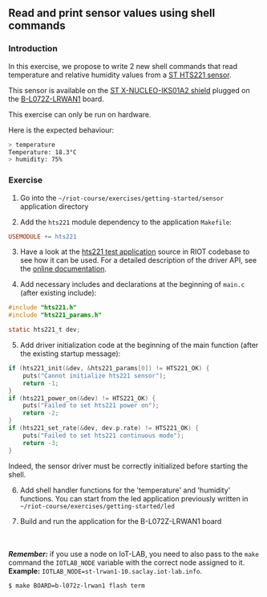 ## Read and print sensor values using shell commands

### Introduction

In this exercise, we propose to write 2 new shell commands that read
temperature and relative humidity values from a
[ST HTS221 sensor](https://www.st.com/en/mems-and-sensors/hts221.html).

This sensor is available on the
[ST X-NUCLEO-IKS01A2 shield](https://www.st.com/en/ecosystems/x-nucleo-iks01a2.html)
plugged on the [B-L072Z-LRWAN1](https://www.st.com/en/evaluation-tools/b-l072z-lrwan1.html)
board.

This exercise can only be run on hardware.

Here is the expected behaviour:
```sh
> temperature
Temperature: 18.3°C
> humidity: 75%
```

### Exercise

1. Go into the `~/riot-course/exercises/getting-started/sensor` application
  directory

2. Add the `hts221` module dependency to the application `Makefile`:
```mk
USEMODULE += hts221
```

3. Have a look at the
[hts221 test application](https://github.com/RIOT-OS/RIOT/blob/master/tests/driver_hts221/main.c)
source in RIOT codebase to see how it can be used.
For a detailed description of the driver API, see the
[online documentation](http://doc.riot-os.org/group__drivers__hts221.html).

4. Add necessary includes and declarations at the beginning of `main.c`
(after existing include):
```c
#include "hts221.h"
#include "hts221_params.h"

static hts221_t dev;
```

5. Add driver initialization code at the beginning of the main function
(after the existing startup message):
```c
if (hts221_init(&dev, &hts221_params[0]) != HTS221_OK) {
    puts("Cannot initialize hts221 sensor");
    return -1;
}
if (hts221_power_on(&dev) != HTS221_OK) {
    puts("Failed to set hts221 power on");
    return -2;
}
if (hts221_set_rate(&dev, dev.p.rate) != HTS221_OK) {
    puts("Failed to set hts221 continuous mode");
    return -3;
}
```
Indeed, the sensor driver must be correctly initialized before starting the
shell.

6. Add shell handler functions for the 'temperature' and 'humidity' functions.
You can start from the led application previously written in
`~/riot-course/exercises/getting-started/led`

7. Build and run the application for the B-L072Z-LRWAN1 board

<br><br>_**Remember:**_ if you use a node on IoT-LAB, you need to also
pass to the `make` command the `IOTLAB_NODE` variable with the correct node
assigned to it.<br>
__Example:__ `IOTLAB_NODE=st-lrwan1-10.saclay.iot-lab.info`.

```sh
$ make BOARD=b-l072z-lrwan1 flash term
```
